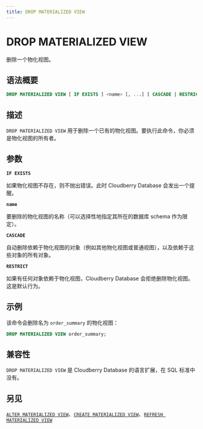 ```yaml
---
title: DROP MATERIALIZED VIEW
---
```


# DROP MATERIALIZED VIEW

删除一个物化视图。

## 语法概要

```sql
DROP MATERIALIZED VIEW [ IF EXISTS ] <name> [, ...] [ CASCADE | RESTRICT ]
```

## 描述

`DROP MATERIALIZED VIEW` 用于删除一个已有的物化视图。要执行此命令，你必须是物化视图的所有者。

## 参数

**`IF EXISTS`**

如果物化视图不存在，则不抛出错误。此时 Cloudberry Database 会发出一个提醒。

**`name`**

要删除的物化视图的名称（可以选择性地指定其所在的数据库 schema 作为限定）。

**`CASCADE`**

自动删除依赖于物化视图的对象（例如其他物化视图或普通视图），以及依赖于这些对象的所有对象。

**`RESTRICT`**

如果有任何对象依赖于物化视图，Cloudberry Database 会拒绝删除物化视图。这是默认行为。

## 示例

该命令会删除名为 `order_summary` 的物化视图：

```sql
DROP MATERIALIZED VIEW order_summary;
```

## 兼容性

`DROP MATERIALIZED VIEW` 是 Cloudberry Database 的语言扩展，在 SQL 标准中没有。

## 另见

[`ALTER MATERIALIZED VIEW`](https://github.com/cloudberrydb/cloudberrydb-site/blob/cbdb-doc-validation/docs/sql-stmts/alter-materialized-view.md)、[`CREATE MATERIALIZED VIEW`](https://github.com/cloudberrydb/cloudberrydb-site/blob/cbdb-doc-validation/docs/sql-stmts/create-materialized-view.md)、[`REFRESH MATERIALIZED VIEW`](https://github.com/cloudberrydb/cloudberrydb-site/blob/cbdb-doc-validation/docs/sql-stmts/refresh-materialized-view.md)
